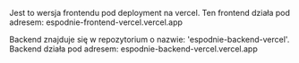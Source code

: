 Jest to wersja frontendu pod deployment na vercel.
Ten frontend działa pod adresem: espodnie-frontend-vercel.vercel.app

Backend znajduje się w repozytorium o nazwie: 'espodnie-backend-vercel'.
Backend działa pod adresem: espodnie-backend-vercel.vercel.app


